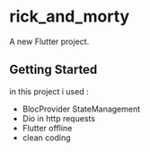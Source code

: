 # rick_and_morty

A new Flutter project.

## Getting Started

in this project i used :
- BlocProvider StateManagement 
- Dio in http requests
- Flutter offline 
- clean coding



